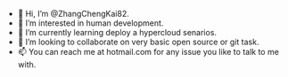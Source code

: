 - 👋 Hi, I’m @ZhangChengKai82.
- 👀 I’m interested in human development.
- 🌱 I’m currently learning deploy a hypercloud senarios.
- 💞️ I’m looking to collaborate on very basic open source or git task.
- 📫 You can reach me at hotmail.com for any issue you like to talk to me with.


